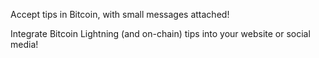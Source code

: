 Accept tips in Bitcoin, with small messages attached!

Integrate Bitcoin Lightning (and on-chain) tips into your website or social media! 
